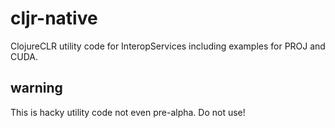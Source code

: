 # cljr-native

ClojureCLR utility code for InteropServices including examples for PROJ and CUDA.

## warning

This is hacky utility code not even pre-alpha. Do not use!

